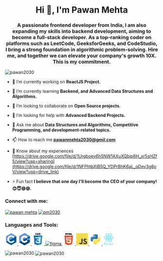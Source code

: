 <h1 align="center">Hi 👋, I'm Pawan Mehta</h1>
<h3 align="center">A passionate frontend developer from India, I am also expanding my skills into backend development, aiming to become a full-stack developer. As a top-ranking coder on platforms such as LeetCode, GeeksforGeeks, and CodeStudio, I bring a strong foundation in algorithmic problem-solving. Hire me, and together we can elevate your company's growth 10X. This is my commitment.</h3>

<p align="left"> <img src="https://komarev.com/ghpvc/?username=pawan2030&label=Profile%20views&color=0e75b6&style=flat" alt="pawan2030" /> </p>

- 🔭 I’m currently working on **ReactJS Project.**

- 🌱 I’m currently learning **Backend, and Advanced Data Structures and Algorithms.**

- 👯 I’m looking to collaborate on **Open Source projects.**

- 🤝 I’m looking for help with **Advanced Backend Projects.**

- 💬 Ask me about **Data Structures and Algorithms, Competitive Programming, and development-related topics.**

- 📫 How to reach me **pawanmehta2030@gmil.com**

- 📄 Know about my experiences [https://drive.google.com/file/d/1Urgboev6h5NW1AXuXQbjp6H_xr5sHZf5/view?usp=sharing](https://drive.google.com/file/d/1NFPhtbXiB5Q_YDPrBhK6aL_qDev3g6oV/view?usp=drive_link)

- ⚡ Fun fact **I believe that one day I'll become the CEO of your company! 😊😇😄😄.**

<h3 align="left">Connect with me:</h3>
<p align="left">
<a href="https://linkedin.com/in/pawan mehta" target="blank"><img align="center" src="https://raw.githubusercontent.com/rahuldkjain/github-profile-readme-generator/master/src/images/icons/Social/linked-in-alt.svg" alt="pawan mehta" height="30" width="40" /></a>
<a href="https://www.leetcode.com/pm2030" target="blank"><img align="center" src="https://raw.githubusercontent.com/rahuldkjain/github-profile-readme-generator/master/src/images/icons/Social/leet-code.svg" alt="pm2030" height="30" width="40" /></a>
</p>

<h3 align="left">Languages and Tools:</h3>
<p align="left"> <a href="https://www.cprogramming.com/" target="_blank" rel="noreferrer"> <img src="https://raw.githubusercontent.com/devicons/devicon/master/icons/c/c-original.svg" alt="c" width="40" height="40"/> </a> <a href="https://www.w3schools.com/cpp/" target="_blank" rel="noreferrer"> <img src="https://raw.githubusercontent.com/devicons/devicon/master/icons/cplusplus/cplusplus-original.svg" alt="cplusplus" width="40" height="40"/> </a> <a href="https://www.w3schools.com/css/" target="_blank" rel="noreferrer"> <img src="https://raw.githubusercontent.com/devicons/devicon/master/icons/css3/css3-original-wordmark.svg" alt="css3" width="40" height="40"/> </a> <a href="https://www.figma.com/" target="_blank" rel="noreferrer"> <img src="https://www.vectorlogo.zone/logos/figma/figma-icon.svg" alt="figma" width="40" height="40"/> </a> <a href="https://www.w3.org/html/" target="_blank" rel="noreferrer"> <img src="https://raw.githubusercontent.com/devicons/devicon/master/icons/html5/html5-original-wordmark.svg" alt="html5" width="40" height="40"/> </a> <a href="https://developer.mozilla.org/en-US/docs/Web/JavaScript" target="_blank" rel="noreferrer"> <img src="https://raw.githubusercontent.com/devicons/devicon/master/icons/javascript/javascript-original.svg" alt="javascript" width="40" height="40"/> </a> <a href="https://www.python.org" target="_blank" rel="noreferrer"> <img src="https://raw.githubusercontent.com/devicons/devicon/master/icons/python/python-original.svg" alt="python" width="40" height="40"/> </a> <a href="https://reactjs.org/" target="_blank" rel="noreferrer"> <img src="https://raw.githubusercontent.com/devicons/devicon/master/icons/react/react-original-wordmark.svg" alt="react" width="40" height="40"/> </a> </p>

<p><img align="left" src="https://github-readme-stats.vercel.app/api/top-langs?username=pawan2030&show_icons=true&locale=en&layout=compact" alt="pawan2030" /></p>

<p>&nbsp;<img align="center" src="https://github-readme-stats.vercel.app/api?username=pawan2030&show_icons=true&locale=en" alt="pawan2030" /></p>
